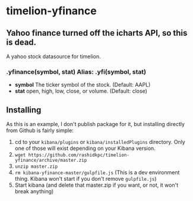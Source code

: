 # timelion-yfinance

## Yahoo finance turned off the icharts API, so this is dead. 

A yahoo stock datasource for timelion.

### .yfinance(symbol, stat) Alias: .yfi(symbol, stat)
- **symbol** The ticker symbol of the stock. (Default: AAPL)
- **stat** open, high, low, close, or volume. (Default: close)

## Installing
As this is an example, I don't publish package for it, but installing directly from Github is fairly simple:

1. cd to your `kibana/plugins` or `kibana/installedPlugins` directory. Only one of those will exist depending on your Kibana version.
2. `wget https://github.com/rashidkpc/timelion-yfinance/archive/master.zip`
3. `unzip master.zip`
4. `rm kibana-yfinance-master/gulpfile.js` (This is a dev environment thing. Kibana won't start if you don't remove `gulpfile.js`)
4. Start kibana (and delete that master.zip if you want, or not, it won't break anything)
